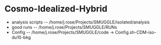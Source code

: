 # Cosmo-Idealized-Hybrid


- analysis scripts -- /home/j.rose/Projects/SMUGGLE/isolated/analysis
- good runs -- /home/j.rose/Projects/SMUGGLE/RUNs
- Config -- /home/j.rose/Projects/SMUGGLE/code -> Config.sh-CDM-iso-du10-bkg
